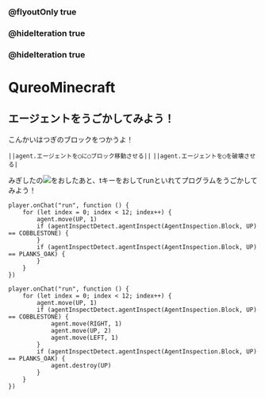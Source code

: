 ### @flyoutOnly true
### @hideIteration true
### @hideIteration true
# QureoMinecraft

## エージェントをうごかしてみよう！

こんかいはつぎのブロックをつかうよ！

``||agent.エージェントを◯に◯ブロック移動させる||``
``||agent.エージェントを◯を破壊させる|``


みぎしたの![](https://raw.githubusercontent.com/camp-minecraft/TechkidsCampTutorial/master/images/playbutton.png)をおしたあと、tキーをおしてrunといれてプログラムをうごかしてみよう！

```template
player.onChat("run", function () {
    for (let index = 0; index < 12; index++) {
        agent.move(UP, 1)
        if (agentInspectDetect.agentInspect(AgentInspection.Block, UP) == COBBLESTONE) {
        }
        if (agentInspectDetect.agentInspect(AgentInspection.Block, UP) == PLANKS_OAK) {
        }
    }
})
```
```ghost
player.onChat("run", function () {
    for (let index = 0; index < 12; index++) {
        agent.move(UP, 1)
        if (agentInspectDetect.agentInspect(AgentInspection.Block, UP) == COBBLESTONE) {
            agent.move(RIGHT, 1)
            agent.move(UP, 2)
            agent.move(LEFT, 1)
        }
        if (agentInspectDetect.agentInspect(AgentInspection.Block, UP) == PLANKS_OAK) {
            agent.destroy(UP)
        }
    }
})
```